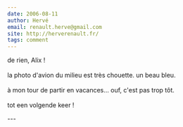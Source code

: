 ```yaml
---
date: 2006-08-11
author: Hervé
email: renault.herve@gmail.com
site: http://herverenault.fr/
tags: comment
---
```


<p>de rien, Alix !<br />
<br />
la photo d'avion du milieu est très chouette. un beau bleu.<br />
<br />
à mon tour de partir en vacances... ouf, c'est pas trop tôt.<br />
<br />
tot een volgende keer !</p>
---